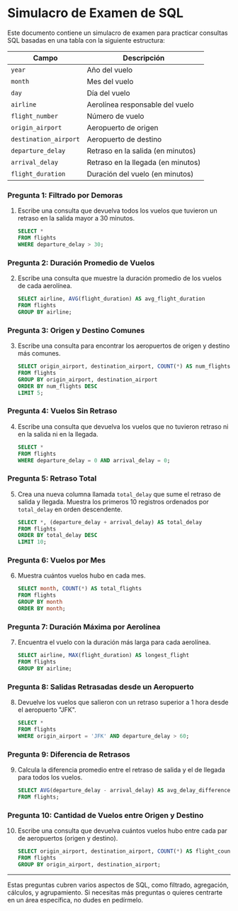 # Simulacro de Examen de SQL

Este documento contiene un simulacro de examen para practicar consultas SQL basadas en una tabla con la siguiente estructura:

| Campo              | Descripción                                |
|--------------------|--------------------------------------------|
| `year`             | Año del vuelo                              |
| `month`            | Mes del vuelo                              |
| `day`              | Día del vuelo                              |
| `airline`          | Aerolínea responsable del vuelo            |
| `flight_number`    | Número de vuelo                            |
| `origin_airport`   | Aeropuerto de origen                       |
| `destination_airport` | Aeropuerto de destino                    |
| `departure_delay`  | Retraso en la salida (en minutos)          |
| `arrival_delay`    | Retraso en la llegada (en minutos)         |
| `flight_duration`  | Duración del vuelo (en minutos)            |

### Pregunta 1: Filtrado por Demoras
1. Escribe una consulta que devuelva todos los vuelos que tuvieron un retraso en la salida mayor a 30 minutos.
   ```sql
   SELECT * 
   FROM flights
   WHERE departure_delay > 30;
   ```

### Pregunta 2: Duración Promedio de Vuelos
2. Escribe una consulta que muestre la duración promedio de los vuelos de cada aerolínea.
   ```sql
   SELECT airline, AVG(flight_duration) AS avg_flight_duration
   FROM flights
   GROUP BY airline;
   ```

### Pregunta 3: Origen y Destino Comunes
3. Escribe una consulta para encontrar los aeropuertos de origen y destino más comunes.
   ```sql
   SELECT origin_airport, destination_airport, COUNT(*) AS num_flights
   FROM flights
   GROUP BY origin_airport, destination_airport
   ORDER BY num_flights DESC
   LIMIT 5;
   ```

### Pregunta 4: Vuelos Sin Retraso
4. Escribe una consulta que devuelva los vuelos que no tuvieron retraso ni en la salida ni en la llegada.
   ```sql
   SELECT * 
   FROM flights
   WHERE departure_delay = 0 AND arrival_delay = 0;
   ```

### Pregunta 5: Retraso Total
5. Crea una nueva columna llamada `total_delay` que sume el retraso de salida y llegada. Muestra los primeros 10 registros ordenados por `total_delay` en orden descendente.
   ```sql
   SELECT *, (departure_delay + arrival_delay) AS total_delay
   FROM flights
   ORDER BY total_delay DESC
   LIMIT 10;
   ```

### Pregunta 6: Vuelos por Mes
6. Muestra cuántos vuelos hubo en cada mes.
   ```sql
   SELECT month, COUNT(*) AS total_flights
   FROM flights
   GROUP BY month
   ORDER BY month;
   ```

### Pregunta 7: Duración Máxima por Aerolínea
7. Encuentra el vuelo con la duración más larga para cada aerolínea.
   ```sql
   SELECT airline, MAX(flight_duration) AS longest_flight
   FROM flights
   GROUP BY airline;
   ```

### Pregunta 8: Salidas Retrasadas desde un Aeropuerto
8. Devuelve los vuelos que salieron con un retraso superior a 1 hora desde el aeropuerto "JFK".
   ```sql
   SELECT *
   FROM flights
   WHERE origin_airport = 'JFK' AND departure_delay > 60;
   ```

### Pregunta 9: Diferencia de Retrasos
9. Calcula la diferencia promedio entre el retraso de salida y el de llegada para todos los vuelos.
   ```sql
   SELECT AVG(departure_delay - arrival_delay) AS avg_delay_difference
   FROM flights;
   ```

### Pregunta 10: Cantidad de Vuelos entre Origen y Destino
10. Escribe una consulta que devuelva cuántos vuelos hubo entre cada par de aeropuertos (origen y destino).
    ```sql
    SELECT origin_airport, destination_airport, COUNT(*) AS flight_count
    FROM flights
    GROUP BY origin_airport, destination_airport;
    ```

---

Estas preguntas cubren varios aspectos de SQL, como filtrado, agregación, cálculos, y agrupamiento. Si necesitas más preguntas o quieres centrarte en un área específica, no dudes en pedírmelo.
